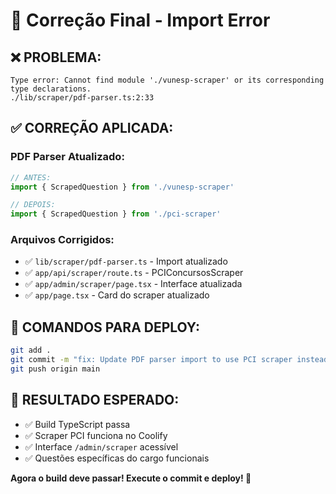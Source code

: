 # 🔧 Correção Final - Import Error

## ❌ **PROBLEMA:**
```
Type error: Cannot find module './vunesp-scraper' or its corresponding type declarations.
./lib/scraper/pdf-parser.ts:2:33
```

## ✅ **CORREÇÃO APLICADA:**

### **PDF Parser Atualizado:**
```typescript
// ANTES:
import { ScrapedQuestion } from './vunesp-scraper'

// DEPOIS:
import { ScrapedQuestion } from './pci-scraper'
```

### **Arquivos Corrigidos:**
- ✅ `lib/scraper/pdf-parser.ts` - Import atualizado
- ✅ `app/api/scraper/route.ts` - PCIConcursosScraper
- ✅ `app/admin/scraper/page.tsx` - Interface atualizada
- ✅ `app/page.tsx` - Card do scraper atualizado

## 🚀 **COMANDOS PARA DEPLOY:**

```bash
git add .
git commit -m "fix: Update PDF parser import to use PCI scraper instead of removed VUNESP scraper"
git push origin main
```

## 🎯 **RESULTADO ESPERADO:**
- ✅ Build TypeScript passa
- ✅ Scraper PCI funciona no Coolify
- ✅ Interface `/admin/scraper` acessível
- ✅ Questões específicas do cargo funcionais

**Agora o build deve passar! Execute o commit e deploy! 🎉**
